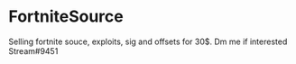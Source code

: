 # FortniteSource
Selling fortnite souce, exploits, sig and offsets for 30$.
Dm me if interested Stream#9451
